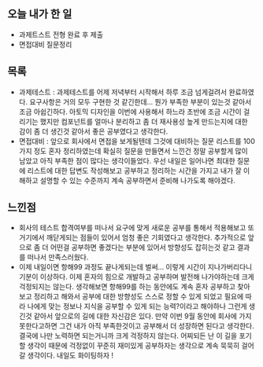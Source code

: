 ## 오늘 내가 한 일
- 과제트스트 전형 완료 후 제출
- 면접대비 질문정리

## 목록
- 과제테스트 : 과제테스트를 어제 저녁부터 시작해서 하루 조금 넘게걸려서 완료하였다. 요구사항은 거의 모두 구현한 것 같긴한데... 뭔가 부족한 부분이 있는것 같아서 조금 아쉽긴하다. 아토믹 디자인을 이번에 사용해서 하느라 초반에 조금 시간이 걸리기는 했지만 컴포넌트를 얼마나 분리하고 좀 더 재사용성 높게 만드는지에 대한 감이 좀 더 생긴것 같아서 좋은 공부였다고 생각한다.
- 면접대비 : 앞으로 회사에서 면접을 보게될텐데 그것에 대비하는 질문 리스트를 100가지 정도 혼자 정리하였는데 확실히 질문을 만들면서 느낀건 정말 공부할게 많이 남았고 아직 부족한 점이 많다는 생각이들었다. 우선 내일은 일어나면 최대한 질문에 리스트에 대한 답변도 작성해보고 공부하고 정리하는 시간을 가지고 내가 잘 이해하고 설명할 수 있는 수준까지 계속 공부하면서 준비해 나가도록 해야겠다.

## 느낀점
- 회사의 테스트 합격여부를 떠나서 요구에 맞게 새로운 공부를 통해서 적용해보고 또 거기에서 깨닫게되는 점들이 있어서 엄청 좋은 기회였다고 생각한다. 추가적으로 앞으로 좀 더 어떤걸 공부하면 좋겠다는 부분에 있어서 방향성도 잡히는것 같고 결과를 떠나서 만족스러웠다.
- 이제 내일이면 항해99 과정도 끝나게되는데 벌써... 이렇게 시간이 지나가버리다니 기분이 이상하다. 이제 혼자의 힘으로 개발하고 공부하며 발전해 나가야하는데 크게 걱정되지는 않는다. 생각해보면 항해99를 하는 동안에도 계속 혼자 공부하고 찾아보고 정리하고 해와서 공부에 대한 방향성도 스스로 정할 수 있게 되었고 필요에 따라 나에게 맞는 정보나 지식을 공부할 수 있게 되는 능력?이라고 해야하나 그런게 생긴것 같아서 앞으로의 길에 대한 자신감은 있다. 만약 이번 9월 동안에 회사에 가지 못한다고하면 그건 내가 아직 부족한것이고 공부해서 더 성장하면 된다고 생각한다. 결국에 나만 노력하면 되는거니까 크게 걱정하지 않는다. 어찌되든 난 이 길을 포기할 생각이 때문에 걱정없이 꾸준히 재미있게 공부하자는 생각으로 계속 묵묵히 걸어갈 생각이다. 내일도 화이팅하자 !
